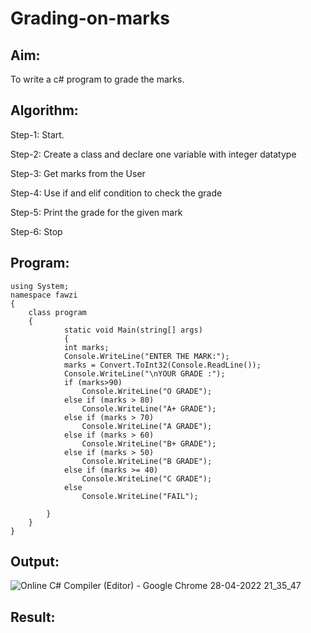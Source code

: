 # Grading-on-marks

## Aim:
To write a c# program to grade the marks.


## Algorithm:
Step-1:
Start.

Step-2:
Create a class and declare one variable with integer datatype

Step-3:
Get marks from the User

Step-4:
Use if and elif condition to check the grade

Step-5:
Print the grade for the given mark

Step-6:
Stop

## Program:
```
using System;
namespace fawzi
{
    class program
    {
            static void Main(string[] args)
            {
            int marks;
            Console.WriteLine("ENTER THE MARK:");
            marks = Convert.ToInt32(Console.ReadLine());
            Console.WriteLine("\nYOUR GRADE :");
            if (marks>90)
                Console.WriteLine("O GRADE");
            else if (marks > 80)
                Console.WriteLine("A+ GRADE");
            else if (marks > 70)
                Console.WriteLine("A GRADE");
            else if (marks > 60)
                Console.WriteLine("B+ GRADE");
            else if (marks > 50)
                Console.WriteLine("B GRADE");
            else if (marks >= 40)
                Console.WriteLine("C GRADE");
            else
                Console.WriteLine("FAIL");

        }
    }
}
```


## Output:
![Online C# Compiler (Editor) - Google Chrome 28-04-2022 21_35_47](https://user-images.githubusercontent.com/75235022/165796165-c709055b-5cf7-48c2-b4bc-3eef23a74d01.png)


## Result:
